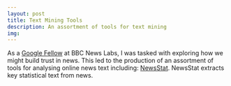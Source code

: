 ```yaml
---
layout: post
title: Text Mining Tools
description: An assortment of tools for text mining
img:
---
```


As a <a href="http://bbcnewslabs.co.uk/2016/09/26/google-fellow-liam-bolton-blogs-about-his-time-at-the-bbc/">Google Fellow</a> at BBC News Labs, I was tasked with exploring how we might build trust in news. This led to the production of an assortment of tools for analysing online news text including: <a href="https://github.com/lbuk/NewsStat">NewsStat</a>. NewsStat extracts key statistical text from news.
